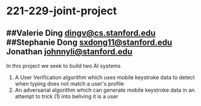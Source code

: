 221-229-joint-project
========================
##**Valerie Ding**				dingv@cs.stanford.edu
##**Stephanie Dong**			sxdong11@stanford.edu
**Jonathan** 				johnnyli@stanford.edu
-------------------------------------------------
In this project we seek to build two AI systems
1. A User Verification algorithm which uses mobile keystroke data to detect when typing does not match a user's profile
2. An adversarial algorithm which can generate mobile keystroke data in an attempt to trick (1) into beliving it is a user